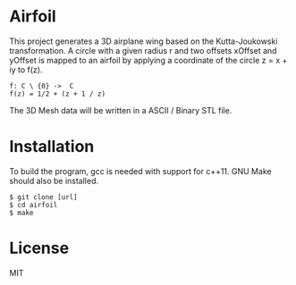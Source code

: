 # Airfoil

This project generates a 3D airplane wing based on the Kutta-Joukowski transformation.
A circle with a given radius r and two offsets xOffset and yOffset is mapped to
an airfoil by applying a coordinate of the circle z = x + iy to f(z).

```
f: C \ {0} ->  C
f(z) = 1/2 + (z + 1 / z)
```

The 3D Mesh data will be written in a ASCII / Binary STL file.

# Installation

To build the program, gcc is needed with support for c++11.
GNU Make should also be installed.

```
$ git clone [url]
$ cd airfoil
$ make
```

# License

MIT
